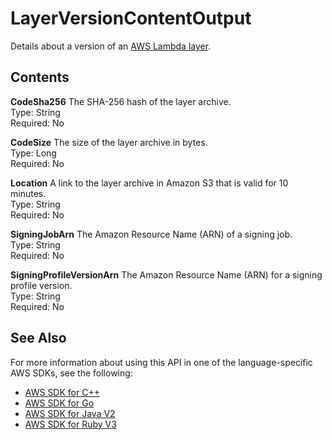 # LayerVersionContentOutput<a name="API_LayerVersionContentOutput"></a>

Details about a version of an [AWS Lambda layer](https://docs.aws.amazon.com/lambda/latest/dg/configuration-layers.html)\.

## Contents<a name="API_LayerVersionContentOutput_Contents"></a>

 **CodeSha256**   <a name="SSS-Type-LayerVersionContentOutput-CodeSha256"></a>
The SHA\-256 hash of the layer archive\.  
Type: String  
Required: No

 **CodeSize**   <a name="SSS-Type-LayerVersionContentOutput-CodeSize"></a>
The size of the layer archive in bytes\.  
Type: Long  
Required: No

 **Location**   <a name="SSS-Type-LayerVersionContentOutput-Location"></a>
A link to the layer archive in Amazon S3 that is valid for 10 minutes\.  
Type: String  
Required: No

 **SigningJobArn**   <a name="SSS-Type-LayerVersionContentOutput-SigningJobArn"></a>
The Amazon Resource Name \(ARN\) of a signing job\.  
Type: String  
Required: No

 **SigningProfileVersionArn**   <a name="SSS-Type-LayerVersionContentOutput-SigningProfileVersionArn"></a>
The Amazon Resource Name \(ARN\) for a signing profile version\.  
Type: String  
Required: No

## See Also<a name="API_LayerVersionContentOutput_SeeAlso"></a>

For more information about using this API in one of the language\-specific AWS SDKs, see the following:
+  [AWS SDK for C\+\+](https://docs.aws.amazon.com/goto/SdkForCpp/lambda-2015-03-31/LayerVersionContentOutput) 
+  [AWS SDK for Go](https://docs.aws.amazon.com/goto/SdkForGoV1/lambda-2015-03-31/LayerVersionContentOutput) 
+  [AWS SDK for Java V2](https://docs.aws.amazon.com/goto/SdkForJavaV2/lambda-2015-03-31/LayerVersionContentOutput) 
+  [AWS SDK for Ruby V3](https://docs.aws.amazon.com/goto/SdkForRubyV3/lambda-2015-03-31/LayerVersionContentOutput) 